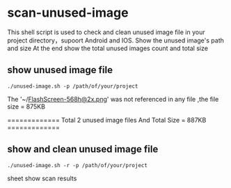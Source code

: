 # scan-unused-image

This shell script is used to check and clean unused image file in your project  directory，supoort Android and IOS. 
Show the unused image's path and size
At the end show the total unused images count and total size
## show unused image file

    ./unused-image.sh -p /path/of/your/project
The '~/FlashScreen-568h@2x.png' was not referenced in any file ,the file size = 875KB

============= Total 2 unused image files And Total Size = 887KB =============
## show and clean unused image file

    ./unused-image.sh -r -p /path/of/your/project

sheet show scan results
